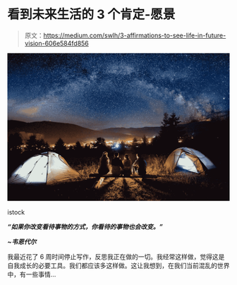 # 看到未来生活的 3 个肯定-愿景

> 原文：<https://medium.com/swlh/3-affirmations-to-see-life-in-future-vision-606e584fd856>

![](img/62e232f9d3d07f1376cc780dfa6dc540.png)

istock

***“如果你改变看待事物的方式，你看待的事物也会改变。”***

***~韦恩代尔***

我最近花了 6 周时间停止写作，反思我正在做的一切。我经常这样做，觉得这是自我成长的必要工具。我们都应该多这样做。这让我想到，在我们当前混乱的世界中，有一些事情…